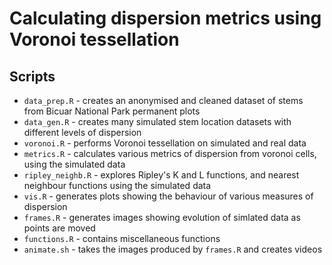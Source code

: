 # Calculating dispersion metrics using Voronoi tessellation

## Scripts 

* `data_prep.R` - creates an anonymised and cleaned dataset of stems from Bicuar National Park permanent plots
* `data_gen.R` - creates many simulated stem location datasets with different levels of dispersion
* `voronoi.R` - performs Voronoi tessellation on simulated and real data
* `metrics.R` - calculates various metrics of dispersion from voronoi cells, using the simulated data
* `ripley_neighb.R` - explores Ripley's K and L functions, and nearest neighbour functions using the simulated data
* `vis.R` - generates plots showing the behaviour of various measures of dispersion
* `frames.R` - generates images showing evolution of simlated data as points are moved
* `functions.R` - contains miscellaneous functions
* `animate.sh` - takes the images produced by `frames.R` and creates videos
